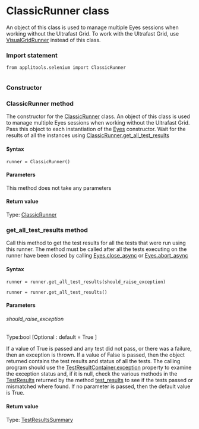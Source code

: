 # ClassicRunner class
An object of this class is used to manage multiple Eyes sessions when working without the Ultrafast Grid.
To work with the Ultrafast Grid, use [VisualGridRunner](./visualgridrunner) instead of this class. 
 ### Import statement 
``` 
from applitools.selenium import ClassicRunner
 
 ``` 

### Constructor 
### ClassicRunner method
The constructor for the [ClassicRunner](./classicrunner) class.
An object of this class is used to manage multiple Eyes sessions when working without the Ultrafast Grid. Pass this object to each instantiation of the [Eyes](./eyes-method) constructor. Wait for the results of all the instances using [ClassicRunner.get\_all\_test\_results](#getalltestresults-method)
#### Syntax 
 ``` 
runner = ClassicRunner()
 ``` 

 #### Parameters 
This method does not take any parameters 
 
 #### Return value 
Type: [ClassicRunner](./classicrunner) 
### get_all_test_results method
Call this method to get the test results for all the tests that were run using this runner.
The method must be called after all the tests executing on the runner have been closed by calling [Eyes.close\_async](./eyes#closeasync-method) or [Eyes.abort\_async](./eyes#abortasync-method)
#### Syntax 
 ``` 
runner = runner.get_all_test_results(should_raise_exception)

runner = runner.get_all_test_results()
 ``` 

 #### Parameters 
 ###### should\_raise\_exception 
  
 Type:bool \[Optional : default = True \] 
  
 If a value of True is passed and any test did not pass, or there was a failure, then an exception is thrown. If a value of False is passed, then the object returned contains the test results and status of all the tests. The calling program should use the [TestResultContainer.exception](./testresultcontainer#getexception-property) property to examine the exception status and, if it is null, check the various methods in the [TestResults](./testresults-method) returned by the method [test\_results](./testresultcontainer#gettestresults-method) to see if the tests passed or mismatched where found. If no parameter is passed, then the default value is True. 
  
 #### Return value 
Type: [TestResultsSummary](./testresultssummary)